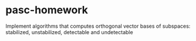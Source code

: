 pasc-homework
=============

Implement algorithms that computes orthogonal vector bases of subspaces: stabilized, unstabilized, detectable and undetectable

